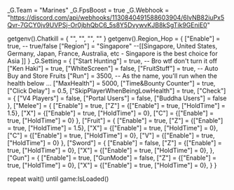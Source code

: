 _G.Team = "Marines"
_G.FpsBoost = true
_G.Webhook = "https://discord.com/api/webhooks/1130840491588603904/6IvNB82iuPx5Qvr-7GCY0jv9UVPSj-Or0jbhQbC6_5s8Y5DvywvKJB8kSgTik9GEniE0"

getgenv().Chatkill = {
    "", "", "",
    ""
}
getgenv().Region_Hop = {
    ["Enable"] = true, -- true/false
    ["Region"] = "Singapore"
    --[[Singapore, United States, Germany, Japan, France, Australia, etc
        - Singapore is the best choice for Asia
    ]]
}
_G.Setting = {
    ["Start Hunting"] = true, -- Bro wtf don't turn it off
    ["Ken Haki"] = true,
    ["WhiteScreen"] = false,
    ["FruitStuff"] = true, -- Auto Buy and Store Fruits
    ["Run"] = 3500, -- As the name, you'll run when the health below ...
    ["MaxHealth"] = 5000,
    ["Time&Bounty Counter"] = true,
    ["Click Delay"] = 0.5,
    ["SkipPlayerWhenBeingLowHealth"] = true,
    ["Check"] = {
        ["V4 Players"] = false,
        ["Portal Users"] = false,
        ["Buddha Users"] = false
    },
    ["Melee"] = {
        ["Enable"] = true,
        ["Z"] = {["Enable"] = true, ["HoldTime"] = 1.5},
        ["X"] = {["Enable"] = true, ["HoldTime"] = 0},
        ["C"] = {["Enable"] = true, ["HoldTime"] = 0}
    },
    ["Fruit"] = {
        ["Enable"] = true,
        ["Z"] = {["Enable"] = true, ["HoldTime"] = 1.5},
        ["X"] = {["Enable"] = true, ["HoldTime"] = 0},
        ["C"] = {["Enable"] = true, ["HoldTime"] = 0},
        ["V"] = {["Enable"] = true, ["HoldTime"] = 0}
    },
    ["Sword"] = {
        ["Enable"] = false,
        ["Z"] = {["Enable"] = true, ["HoldTime"] = 0},
        ["X"] = {["Enable"] = true, ["HoldTime"] = 0},
    },
    ["Gun"] = {
        ["Enable"] = true,
        ["GunMode"] = false,
        ["Z"] = {["Enable"] = true, ["HoldTime"] = 0},
        ["X"] = {["Enable"] = true, ["HoldTime"] = 0},
    }
}

repeat wait() until game:IsLoaded()
